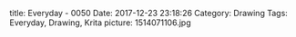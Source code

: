 title: Everyday - 0050
Date: 2017-12-23 23:18:26
Category: Drawing
Tags: Everyday, Drawing, Krita
picture: 1514071106.jpg
